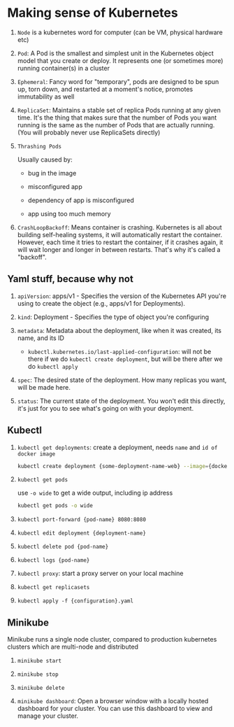 # Making sense of Kubernetes

1. `Node` is a kubernetes word for computer (can be VM, physical hardware etc)

1. `Pod`: A Pod is the smallest and simplest unit in the Kubernetes object model that you create or deploy. It represents one (or sometimes more) running container(s) in a cluster

1. `Ephemeral`: Fancy word for "temporary", pods are designed to be spun up, torn down, and restarted at a moment's notice, promotes immutability as well

1. `ReplicaSet`: Maintains a stable set of replica Pods running at any given time. It's the thing that makes sure that the number of Pods you want running is the same as the number of Pods that are actually running. (You will probably never use ReplicaSets directly)

1. `Thrashing Pods`

    Usually caused by:

    - bug in the image

    - misconfigured app

    - dependency of app is misconfigured

    - app using too much memory

1. `CrashLoopBackoff`: Means container is crashing. Kubernetes is all about building self-healing systems, it will automatically restart the container. However, each time it tries to restart the container, if it crashes again, it will wait longer and longer in between restarts. That's why it's called a "backoff".

## Yaml stuff, because why not

1. `apiVersion`: apps/v1 - Specifies the version of the Kubernetes API you're using to create the object (e.g., apps/v1 for Deployments).

1. `kind`: Deployment - Specifies the type of object you're configuring

1. `metadata`: Metadata about the deployment, like when it was created, its name, and its ID

    - `kubectl.kubernetes.io/last-applied-configuration`: will not be there if we do `kubectl create deployment`, but will be there after we do `kubectl apply`

1. `spec`: The desired state of the deployment. How many replicas you want, will be made here.

1. `status`: The current state of the deployment. You won't edit this directly, it's just for you to see what's going on with your deployment.

## Kubectl

1. `kubectl get deployments`: create a deployment, needs `name` and `id of docker image`

    ```sh
    kubectl create deployment {some-deployment-name-web} --image={docker.io/username/some-docker-image:latest}
    ```

1. `kubectl get pods`

    use `-o wide` to get a wide output, including ip address

    ```sh
    kubectl get pods -o wide
    ```

1. `kubectl port-forward {pod-name} 8080:8080`

1. `kubectl edit deployment {deployment-name}`

1. `kubectl delete pod {pod-name}`

1. `kubectl logs {pod-name}`

1. `kubectl proxy`: start a proxy server on your local machine

1. `kubectl get replicasets`

1. `kubectl apply -f {configuration}.yaml`

## Minikube

Minikube runs a single node cluster, compared to production kubernetes clusters which are multi-node and distributed

1. `minikube start`

1. `minikube stop`

1. `minikube delete`

1. `minikube dashboard`: Open a browser window with a locally hosted dashboard for your cluster. You can use this dashboard to view and manage your cluster.
